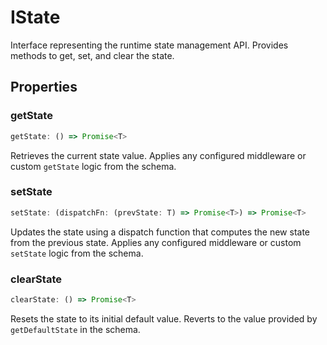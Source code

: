 # IState

Interface representing the runtime state management API.
Provides methods to get, set, and clear the state.

## Properties

### getState

```ts
getState: () => Promise<T>
```

Retrieves the current state value.
Applies any configured middleware or custom `getState` logic from the schema.

### setState

```ts
setState: (dispatchFn: (prevState: T) => Promise<T>) => Promise<T>
```

Updates the state using a dispatch function that computes the new state from the previous state.
Applies any configured middleware or custom `setState` logic from the schema.

### clearState

```ts
clearState: () => Promise<T>
```

Resets the state to its initial default value.
Reverts to the value provided by `getDefaultState` in the schema.
